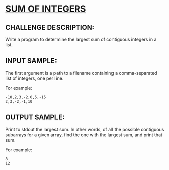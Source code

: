 # [SUM OF INTEGERS]

## CHALLENGE DESCRIPTION:

Write a program to determine the largest sum of contiguous integers in a list.

## INPUT SAMPLE:

The first argument is a path to a filename containing a comma-separated list of integers, one per line.

For example:

```
-10,2,3,-2,0,5,-15
2,3,-2,-1,10
```

## OUTPUT SAMPLE:

Print to stdout the largest sum. In other words, of all the possible contiguous subarrays for a given array, find the one with the largest sum, and print that sum.

For example:

```
8
12
```

[SUM OF INTEGERS]:https://www.codeeval.com/open_challenges/17/
